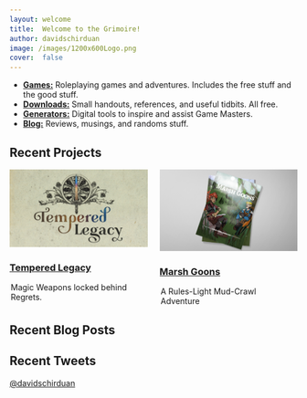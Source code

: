 ```yaml
---
layout: welcome
title:  Welcome to the Grimoire!
author: davidschirduan
image: /images/1200x600Logo.png
cover:  false
---
```


<!--author-->

- **[Games:](/games)** Roleplaying games and adventures. Includes the free stuff and the good stuff.
- **[Downloads:](/downloads)** Small handouts, references, and useful tidbits. All free.
- **[Generators:](/generators)** Digital tools to inspire and assist Game Masters.
- **[Blog:](/blog)** Reviews, musings, and randoms stuff.

## Recent Projects
<div class="columns">
<div class="column column-1-2">
    <article class="project-card">
      <a href="/tempered-legacy" class="no-hover no-print-link flip-project" tabindex="-1">
        <div class="project-card-img img sixteen-nine">
          <img src="/images/temperedlegacy.png" alt="Tempered Legacy" sizes="(min-width: 90em) 22.5rem, (min-width: 54em) 19.5rem, (min-width: 42em) 17.5rem, 100vw">
        </div>
      </a>
      <h3 class="project-card-title">
        <a href="/tempered-legacy" class="flip-title">Tempered Legacy</a>
      </h3>
      <legend class="project-card-text fine faded">Magic Weapons locked behind Regrets.</legend>
    </article>
  </div>
  <div class="column column-1-2">
    <article class="project-card">
      <a href="/marsh-goons" class="no-hover no-print-link flip-project" tabindex="-1">
        <div class="project-card-img img sixteen-nine">
          <img src="/images/MG-COVER.png" alt="Marsh Goons" sizes="(min-width: 90em) 22.5rem, (min-width: 54em) 19.5rem, (min-width: 42em) 17.5rem, 100vw">
        </div>
      </a>
      <h3 class="project-card-title">
        <a href="/marsh-goons" class="flip-title">Marsh Goons</a>
      </h3>
      <legend class="project-card-text fine faded">A Rules-Light Mud-Crawl Adventure</legend>
    </article>
  </div>
</div>

## Recent Blog Posts
<!--posts-->

## Recent Tweets

<a class="twitter-timeline" data-show-replies="false" data-tweet-limit="5" data-chrome="noheader nofooter noscrollbar" data-dnt="true"
	  href="https://twitter.com/davidschirduan">@davidschirduan</a>

<script async src="//platform.twitter.com/widgets.js" charset="utf-8"></script>